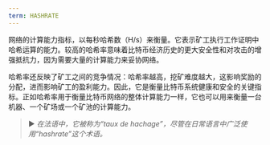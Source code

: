 ```yaml
---
term: HASHRATE
---
```


网络的计算能力指标，以每秒哈希数（H/s）来衡量。它表示矿工执行工作证明中哈希运算的能力。较高的哈希率意味着比特币经济历史的更大安全性和对攻击的增强抵抗力，因为需要大量的计算能力来妥协网络。

哈希率还反映了矿工之间的竞争情况：哈希率越高，挖矿难度越大，这影响奖励的分配，进而影响矿工的盈利能力。因此，它是衡量比特币系统健康和安全的关键指标。正如哈希率用于衡量比特币网络的整体计算能力一样，它也可以用来衡量一台机器、一个矿场或一个矿池的计算能力。

> ► *在法语中，它被称为“taux de hachage”，尽管在日常语言中广泛使用“hashrate”这个术语。*